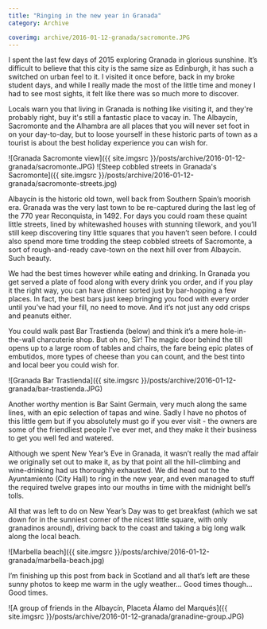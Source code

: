 ```yaml
---
title: "Ringing in the new year in Granada"
category: Archive

coverimg: archive/2016-01-12-granada/sacromonte.JPG
---
```



I spent the last few days of 2015 exploring Granada in glorious sunshine. It’s difficult to believe that this city is the same size as Edinburgh, it has such a switched on urban feel to it. I visited it once before, back in my broke student days, and while I really made the most of the little time and money I had to see most sights, it felt like there was so much more to discover.

Locals warn you that living in Granada is nothing like visiting it, and they're probably right, buy it's still a fantastic place to vacay in. The Albaycín, Sacromonte and the Alhambra are all places that you will never set foot in on your day-to-day, but to loose yourself in these historic parts of town as a tourist is about the best holiday experience you can wish for.

![Granada Sacromonte view]({{ site.imgsrc }}/posts/archive/2016-01-12-granada/sacromonte.JPG)
![Steep cobbled streets in Granada's Sacromonte]({{ site.imgsrc }}/posts/archive/2016-01-12-granada/sacromonte-streets.jpg)

Albaycín is the historic old town, well back from Southern Spain’s moorish era. Granada was the very last town to be re-captured during the last leg of the 770 year Reconquista, in 1492. For days you could roam these quaint little streets, lined by whitewashed houses with stunning tilework, and you’ll still keep discovering tiny little squares that you haven’t seen before. I could also spend more time trodding the steep cobbled streets of Sacromonte, a sort of rough-and-ready cave-town on the next hill over from Albaycín. Such beauty.

We had the best times however while eating and drinking. In Granada you get served a plate of food along with every drink you order, and if you play it the right way, you can have dinner sorted just by bar-hopping a few places. In fact, the best bars just keep bringing you food with every order until you’ve had your fill, no need to move. And it’s not just any odd crisps and peanuts either.

You could walk past Bar Trastienda (below) and think it’s a mere hole-in-the-wall charcuterie shop. But oh no, Sir! The magic door behind the till opens up to a large room of tables and chairs, the fare being epic plates of embutidos, more types of cheese than you can count, and the best tinto and local beer you could wish for.

![Granada Bar Trastienda]({{ site.imgsrc }}/posts/archive/2016-01-12-granada/bar-trastienda.JPG)

Another worthy mention is Bar Saint Germain, very much along the same lines, with an epic selection of tapas and wine. Sadly I have no photos of this little gem but if you absolutely must go if you ever visit - the owners are some of the friendliest people I’ve ever met, and they make it their business to get you well fed and watered.

Although we spent New Year’s Eve in Granada, it wasn’t really the mad affair we originally set out to make it, as by that point all the hill-climbing and wine-drinking had us thoroughly exhausted. We did head out to the Ayuntamiento (City Hall) to ring in the new year, and even managed to stuff the required twelve grapes into our mouths in time with the midnight bell’s tolls.

All that was left to do on New Year’s Day was to get breakfast (which we sat down for in the sunniest corner of the nicest little square, with only granadinos around), driving back to the coast and taking a big long walk along the local beach.

![Marbella beach]({{ site.imgsrc }}/posts/archive/2016-01-12-granada/marbella-beach.jpg)

I’m finishing up this post from back in Scotland and all that’s left are these sunny photos to keep me warm in the ugly weather… Good times though… Good times.

![A group of friends in the Albaycín, Placeta Álamo del Marqués]({{ site.imgsrc }}/posts/archive/2016-01-12-granada/granadine-group.JPG)